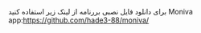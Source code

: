 برای دانلود فایل نصبی بررنامه از لینک زیر استفاده کنید 
Moniva app:https://github.com/hade3-88/moniva/
